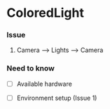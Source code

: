 # ColoredLight


### Issue
1. Camera --> Lights --> Camera

### Need to know
- [ ] Available hardware
- [ ] Environment setup (Issue 1)

